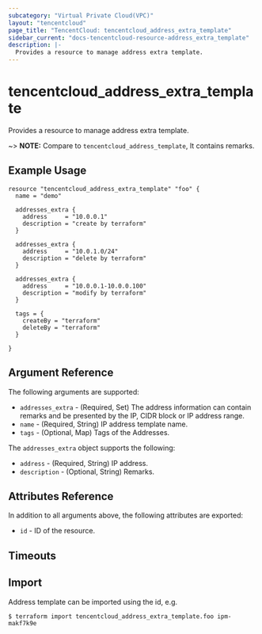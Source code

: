 ```yaml
---
subcategory: "Virtual Private Cloud(VPC)"
layout: "tencentcloud"
page_title: "TencentCloud: tencentcloud_address_extra_template"
sidebar_current: "docs-tencentcloud-resource-address_extra_template"
description: |-
  Provides a resource to manage address extra template.
---
```


# tencentcloud_address_extra_template

Provides a resource to manage address extra template.

~> **NOTE:** Compare to `tencentcloud_address_template`, It contains remarks.

## Example Usage

```hcl
resource "tencentcloud_address_extra_template" "foo" {
  name = "demo"

  addresses_extra {
    address     = "10.0.0.1"
    description = "create by terraform"
  }

  addresses_extra {
    address     = "10.0.1.0/24"
    description = "delete by terraform"
  }

  addresses_extra {
    address     = "10.0.0.1-10.0.0.100"
    description = "modify by terraform"
  }

  tags = {
    createBy = "terraform"
    deleteBy = "terraform"
  }

}
```

## Argument Reference

The following arguments are supported:

* `addresses_extra` - (Required, Set) The address information can contain remarks and be presented by the IP, CIDR block or IP address range.
* `name` - (Required, String) IP address template name.
* `tags` - (Optional, Map) Tags of the Addresses.

The `addresses_extra` object supports the following:

* `address` - (Required, String) IP address.
* `description` - (Optional, String) Remarks.

## Attributes Reference

In addition to all arguments above, the following attributes are exported:

* `id` - ID of the resource.



## Timeouts

<no value>


## Import

Address template can be imported using the id, e.g.

```
$ terraform import tencentcloud_address_extra_template.foo ipm-makf7k9e
```

